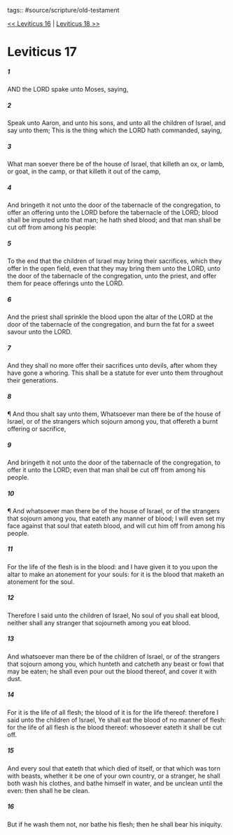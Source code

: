 tags:: #source/scripture/old-testament

[<< Leviticus 16](old-testament/03_Leviticus/Leviticus_16.md) | [Leviticus 18 >>](old-testament/03_Leviticus/Leviticus_18.md)

# Leviticus 17

##### 1

AND the LORD spake unto Moses, saying,

##### 2

Speak unto Aaron, and unto his sons, and unto all the children of Israel, and say unto them; This is the thing which the LORD hath commanded, saying,

##### 3

What man soever there be of the house of Israel, that killeth an ox, or lamb, or goat, in the camp, or that killeth it out of the camp,

##### 4

And bringeth it not unto the door of the tabernacle of the congregation, to offer an offering unto the LORD before the tabernacle of the LORD; blood shall be imputed unto that man; he hath shed blood; and that man shall be cut off from among his people:

##### 5

To the end that the children of Israel may bring their sacrifices, which they offer in the open field, even that they may bring them unto the LORD, unto the door of the tabernacle of the congregation, unto the priest, and offer them for peace offerings unto the LORD.

##### 6

And the priest shall sprinkle the blood upon the altar of the LORD at the door of the tabernacle of the congregation, and burn the fat for a sweet savour unto the LORD.

##### 7

And they shall no more offer their sacrifices unto devils, after whom they have gone a whoring. This shall be a statute for ever unto them throughout their generations.

##### 8

¶ And thou shalt say unto them, Whatsoever man there be of the house of Israel, or of the strangers which sojourn among you, that offereth a burnt offering or sacrifice,

##### 9

And bringeth it not unto the door of the tabernacle of the congregation, to offer it unto the LORD; even that man shall be cut off from among his people.

##### 10

¶ And whatsoever man there be of the house of Israel, or of the strangers that sojourn among you, that eateth any manner of blood; I will even set my face against that soul that eateth blood, and will cut him off from among his people.

##### 11

For the life of the flesh is in the blood: and I have given it to you upon the altar to make an atonement for your souls: for it is the blood that maketh an atonement for the soul.

##### 12

Therefore I said unto the children of Israel, No soul of you shall eat blood, neither shall any stranger that sojourneth among you eat blood.

##### 13

And whatsoever man there be of the children of Israel, or of the strangers that sojourn among you, which hunteth and catcheth any beast or fowl that may be eaten; he shall even pour out the blood thereof, and cover it with dust.

##### 14

For it is the life of all flesh; the blood of it is for the life thereof: therefore I said unto the children of Israel, Ye shall eat the blood of no manner of flesh: for the life of all flesh is the blood thereof: whosoever eateth it shall be cut off.

##### 15

And every soul that eateth that which died of itself, or that which was torn with beasts, whether it be one of your own country, or a stranger, he shall both wash his clothes, and bathe himself in water, and be unclean until the even: then shall he be clean.

##### 16

But if he wash them not, nor bathe his flesh; then he shall bear his iniquity.
